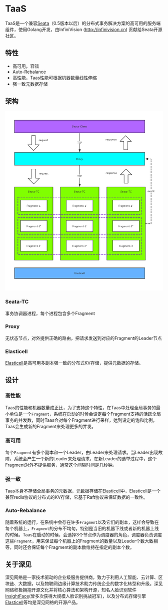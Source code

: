 # TaaS
TaaS是一个兼容[Seata](https://github.com/seata/seata)（0.5版本以后）的分布式事务解决方案的高可用的服务端组件，使用Golang开发，由InfiniVision (http://infinivision.cn) 贡献给Seata开源社区。

## 特性
- 高可用，容错
- Auto-Rebalance
- 高性能，Taas性能可根据机器数量线性伸缩
- 强一致元数据存储

## 架构
![](./images/taas.png)

### Seata-TC
事务协调器进程，每个进程包含多个Fragment

### Proxy
无状态节点，对外提供正确的路由，把请求发送到对应的Fragment的Leader节点

### Elasticell
[Elasticell](https://github.com/deepfabric/elasticell)是高可用多副本强一致的分布式KV存储，提供元数据的存储。

## 设计
### 高性能
Taas的性能和机器数量成正比，为了支持这个特性，在Taas中处理全局事务的最小单位是一个`Fragment`，系统在启动的时候会设定每个Fragment支持的活跃全局事务的并发数，同时Taas会对每个Fragment进行采样，达到设定的饱和比例，Taas会生成新的Fragment来处理更多的并发。

### 高可用
每个`Fragment`有多个副本和一个Leader，由Leader来处理请求。当Leader出现故障，系统会产生一个新的Leader来处理请求，在新Leader的选举过程中，这个Fragment对外不提供服务，通常这个间隔时间是几秒钟。

### 强一致
Taas本身不存储全局事务的元数据，元数据存储在[Elasticell](https://github.com/deepfabric/elasticell)中，Elasticell是一个兼容redis协议的分布式的KV存储，它基于Raft协议来保证数据的一致性。

### Auto-Rebalance
随着系统的运行，在系统中会存在许多`Fragment`以及它们的副本，这样会导致在每个机器上，`Fragment`的分布不均匀，特别是当旧的机器下线或者新的机器上线的时候。Taas在启动的时候，会选择3个节点作为调度器的角色，调度器负责调度这些`Fragment`，用来保证每个机器上的Fragment的数量以及Leader个数大致相等，同时还会保证每个Fragment的副本数维持在指定的副本个数。

## 关于深见
深见网络是一家技术驱动的企业级服务提供商，致力于利用人工智能、云计算、区块链、大数据，以及物联网边缘计算技术助力传统企业的数字化转型和升级。深见网络积极拥抱开源文化并将核心算法和架构开源，知名人脸识别软件[InsightFace](https://github.com/deepinsight/insightface)(曾多次获得大规模人脸识别挑战冠军)，以及分布式存储引擎[Elasticell](https://github.com/deepfabric/elasticell)等均是深见网络的开源产品。


